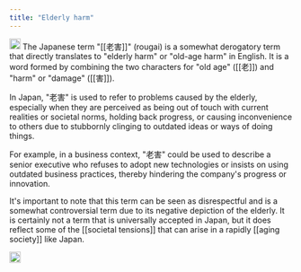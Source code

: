 ```yaml
---
title: "Elderly harm"
---
```


<img src='https://scrapbox.io/api/pages/nishio-en/GPT/icon' alt='GPT.icon' height="19.5"/> The Japanese term "[[老害]]" (rougai) is a somewhat derogatory term that directly translates to "elderly harm" or "old-age harm" in English. It is a word formed by combining the two characters for "old age" ([[老]]) and "harm" or "damage" ([[害]]).

In Japan, "老害" is used to refer to problems caused by the elderly, especially when they are perceived as being out of touch with current realities or societal norms, holding back progress, or causing inconvenience to others due to stubbornly clinging to outdated ideas or ways of doing things.

For example, in a business context, "老害" could be used to describe a senior executive who refuses to adopt new technologies or insists on using outdated business practices, thereby hindering the company's progress or innovation.

It's important to note that this term can be seen as disrespectful and is a somewhat controversial term due to its negative depiction of the elderly. It is certainly not a term that is universally accepted in Japan, but it does reflect some of the [[societal tensions]] that can arise in a rapidly [[aging society]] like Japan.

<img src='https://scrapbox.io/api/pages/nishio-en/en/icon' alt='en.icon' height="19.5"/>
